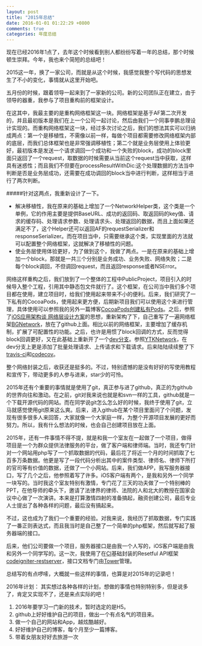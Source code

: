 ```yaml
---
layout: post
title: "2015年总结"
date: 2016-01-01 01:22:29 +0800
comments: true
categories: 年度总结
---
```


现在已经2016年1点了，去年这个时候看到别人都纷纷写着一年的总结，那个时候顿生崇拜。今年，我也来个简短的总结吧！

<!-- more -->

2015这一年，换了一家公司，而就是从这个时候，我感觉我整个写代码的思想发生了不小的变化，事情就从这里开始吧。

五月份的时候，跟着领导一起来到了一家新的公司。新的公司团队正在建立，由于领导的器重，我参与了项目重构前的框架设计。

在这其中，我最主要的是重构网络框架这一块。网络框架是基于AF第二次开发的，并且最初版本是我们在上一个公司一起讨论，然后由我们一个同事李鹏总理设计实现的。而重构网络框架这一块，经过多次讨论之后，我们的想法其实可以归纳成两点：第一个是移植性，不需像以前一样，每做个项目都需要修改网络框架内部的底层，而我们总体框架也是非常强调移植性；第二个就是业务层使用上体验更好，最初版本是发送一个请求调回一个成功和一个失败的block，成功的block里面只返回了一个request，取数据的时候需要从当前这个request当中获取，这样具有迷惑性；而且我们不但要在processResultWithDic:这个处理数据的方法当中判断是否是业务层成功，还需要在成功调回的block当中进行判断，这样相当于进行了两次判断。

#####针对这两点，我重新设计了一下。
* 解决移植性，我在原来的基础上增加了一个NetworkHelper类，这个类是一个单例，它的作用主要是提供BaseURL、成功的返回码、取返回码的key值、请求的缓存码、处理请求参数、处理请求头、处理返回的数据，而且上面如果还满足不了，这个Helper还可以返回AF的requestSerializer和responseSerializer。而在项目当中，只需要继承这个类，实现里面的方法就可以配置整个网络框架，这就解决了移植性的问题。
* 使业务层使用体验更好，为了做到这个，我做了两点。一是在原来的基础上增加一个block，那就是一共三个分别是业务成功、业务失败、网络失败；二是每个block调回，不但调回request，而且返回response或者NSError。

网络这样重构之后，我们放到了一个整体的工程中PublicProject，项目引入的时候导入整个工程，引用其中静态包文件就行了。这个框架，在公司当中我们多个项目都在使用，建立项目时，给我们使用起来带来不小的便利。后来，我们研究了一下私有的CocoaPods，使用起来更方便，后期新项目我们可以使用这个来进行管理，具体使用可以参照我的另外一篇博客[CocoaPods创建私有Pods](http://www.liuchungui.com/blog/2015/10/19/cocoapodschuang-jian-si-you-pods/)。之后，参照了[iOS应用架构谈 网络层设计方案](http://casatwy.com/iosying-yong-jia-gou-tan-wang-luo-ceng-she-ji-fang-an.html)的思想，重新架构了下，自己重写了一遍网络框架[BGNetwork](https://github.com/liuchungui/BGNetwork)，放在了github上面。相比以前的网络框架，主要增加了缓存机制，扩展了可配置性的功能。之后，也许是用惯了block回调的方式，反而觉得block回调更好，又在此基础上重新开了一个[dev分支](https://github.com/liuchungui/BGNetwork/tree/dev)。参照[YTKNetwork](https://github.com/yuantiku/YTKNetwork)，在dev分支上更是添加了批量处理请求、上传请求和下载请求。后来陆陆续续整了下[travis-ci](https://travis-ci.org/liuchungui/BGNetwork)和[codecov](https://codecov.io/github/liuchungui/BGNetwork)。

整个网络封装之后，收获还是挺多的。不过，特别遗憾的是没有好好的写使用教程和宣传下，带动更多的人参与进来，star少的可怜。

2015年还有个重要的事情就是使用了git，真正参与进了github，真正的为github的世界向往和激动。在之前，git对我来说也就是和svn一样的工具，github就是一个下载开源代码的网站。而在同学说git怎么怎么好的时候，我终于使用了git，立马就感觉使用git原来这么爽。后来，进入github在某个项目里面问了个问题，发现有很多很多人来回答，大家就像一个大家庭一样，为整个开源项目发展的更好而努力。所以，我有什么想法的时候，也会自己创建项目放在上面。

2015年，还有一件事情不得不提，就是和我一个室友在一起做了一个项目，做得项目是一个为群众提供法律服务的平台，做了客户端和律师端。当时，我还专门针对一个网站用php写了一个抓取数据的代码，最后花了将近一个月的时间抓取了七百多万条数据。他更是写了一段代码分析出其中的案件类型、律师名、律师下所打的官司等有价值的数据，还做了一个小网站。后来，我们做APP，我写服务器接口，写了几个之后，他参照着写了许多。iOS客户端有两个，是我和另外一个同学一块写的。当时我这个室友特别有激情，专门花了三天的功夫做了一个特别棒的PPT，在他导师的牵头下，邀请了法律界的律师、法院的人和北大的教授在国家会议中心做了一次演讲。本来是打算激情四射的准备搞起，融资创建公司，最后专业人士提出了各种各样的问题，最后没有搞起来。

不过，这也成为了我们一个重要的经验。对我来说，我经历了抓取数据，专门实践了一番正则表达式，而且我当时是自己整了一个简单的php框架，然后就写起了服务器端的接口。

后来，他们公司要做一个项目，服务器接口是由我一个人写的，iOS客户端是由我和另外一个同学写的。这一次，我使用了在[CI](https://github.com/bcit-ci/CodeIgniter)基础封装的Resetful API框架[codeigniter-restserver](https://github.com/chriskacerguis/codeigniter-restserver)，接口文档专门由[Tower](https://tower.im/)管理。

总结写的有点啰嗦，大概就一些这样的事情，也算是对2015年的记录吧！

2016年计划：
其实想过各种各样的计划，想做的事情也特别特别多，但是说多了，肯定又实现不了，还是来点实际的吧！

1. 2016年要学习一门新的技术，暂时选定的是H5。
2. github上好好维护自己的项目，做出一个有点名气的项目来。
3. 做一个自己的网站和App，越炫酷越好。
4. 好好维护自己的博客，每个月至少一篇博客。
5. 带着女朋友好好去旅游一次

